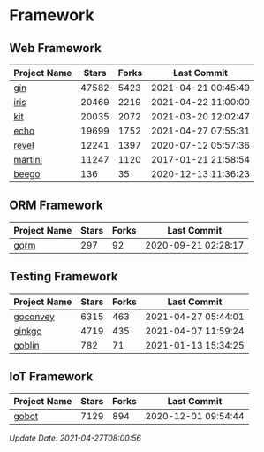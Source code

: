 # Framework

## Web Framework
| Project Name | Stars | Forks | Last Commit |
| ------------ | ----- | ----- | ----------- |
| [gin](https://github.com/gin-gonic/gin) | 47582 | 5423 | 2021-04-21 00:45:49 |
| [iris](https://github.com/kataras/iris) | 20469 | 2219 | 2021-04-22 11:00:00 |
| [kit](https://github.com/go-kit/kit) | 20035 | 2072 | 2021-03-20 12:02:47 |
| [echo](https://github.com/labstack/echo) | 19699 | 1752 | 2021-04-27 07:55:31 |
| [revel](https://github.com/revel/revel) | 12241 | 1397 | 2020-07-12 05:57:36 |
| [martini](https://github.com/go-martini/martini) | 11247 | 1120 | 2017-01-21 21:58:54 |
| [beego](https://github.com/astaxie/beego) | 136 | 35 | 2020-12-13 11:36:23 |

## ORM Framework
| Project Name | Stars | Forks | Last Commit |
| ------------ | ----- | ----- | ----------- |
| [gorm](https://github.com/jinzhu/gorm) | 297 | 92 | 2020-09-21 02:28:17 |

## Testing Framework
| Project Name | Stars | Forks | Last Commit |
| ------------ | ----- | ----- | ----------- |
| [goconvey](https://github.com/smartystreets/goconvey) | 6315 | 463 | 2021-04-27 05:44:01 |
| [ginkgo](https://github.com/onsi/ginkgo) | 4719 | 435 | 2021-04-07 11:59:24 |
| [goblin](https://github.com/franela/goblin) | 782 | 71 | 2021-01-13 15:34:25 |

## IoT Framework
| Project Name | Stars | Forks | Last Commit |
| ------------ | ----- | ----- | ----------- |
| [gobot](https://github.com/hybridgroup/gobot) | 7129 | 894 | 2020-12-01 09:54:44 |

*Update Date: 2021-04-27T08:00:56*